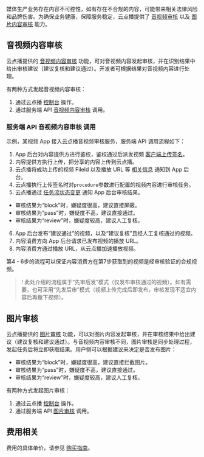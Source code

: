 媒体生产业务存在内容不可控性，如有存在不合规的内容，可能带来相关法律风险和品牌伤害。为确保业务健康，保障服务稳定，云点播提供了 [音视频审核](https://cloud.tencent.com/document/product/266/33498) 以及 [图片内容审核](https://cloud.tencent.com/document/product/266/73655) 能力。

## 音视频内容审核
云点播提供的 [音视频内容审核](https://cloud.tencent.com/document/product/266/33498) 功能，可对音视频内容发起审核，并在识别结果中给出审核建议（建议复核和建议通过）。开发者可根据结果对音视频内容进行处理。

有两种方式发起音视频内容审核：
1. 通过云点播 [控制台](https://cloud.tencent.com/document/product/266/36702) 操作。
2. 通过服务端 API [音视频内容审核](https://cloud.tencent.com/document/product/266/33498) 调用。

### 服务端 API 音视频内容审核 调用
示例，某视频 App 接入云点播音视频审核服务，服务端 API 调用流程如下：

1. App 后台对内容提供方进行鉴权，鉴权通过后派发视频 [客户端上传签名](https://cloud.tencent.com/document/product/266/9221)。
2. 内容提供方执行上传，把分享的内容上传到云点播。
3. 云点播将成功上传的视频 FileId 以及播放 URL 等 [相关信息](https://cloud.tencent.com/document/product/266/7830) 通知到 App 后台。
4. 云点播执行上传签名时对`procedure`参数进行配置的视频内容进行审核任务。
5. 云点播通过 [任务流状态变更](https://cloud.tencent.com/document/product/266/9636) 通知 App 后台审核结果。
 - 审核结果为“block”时，嫌疑度很高，建议直接屏蔽。
 -  审核结果为“pass”时，嫌疑度不高，建议直接通过。
 -  审核结果为“review”时，嫌疑度较高，建议人工复核。
6. App 后台发布“建议通过”的视频，以及“建议复核”且经人工复核通过的视频。
7. 内容消费方向 App 后台请求已发布视频的播放 URL。
8. 内容消费方通过播放 URL，从云点播加速播放视频。

第4 - 6步的流程可以保证内容消费方在第7步获取到的视频是经审核验证的合规视频。

>! 此处介绍的流程属于“先审后发”模式（仅发布审核通过的视频）。如有需要，也可采用“先发后审”模式（视频上传完成后即发布，审核发现不适宜内容后再撤下视频）。

## 图片审核
云点播提供的 [图片审核](https://cloud.tencent.com/document/product/266/73652) 功能，可以对图片内容发起审核，并在审核结果中给出建议（建议复核和建议通过）。与音视频内容审核不同，图片审核是同步处理过程，发起任务后将立即获取结果。用户侧可以根据建议来决定是否发布图片：
- 审核结果为“block”时，嫌疑度很高，建议直接拦截图片。
- 审核结果为“pass”时，嫌疑度不高，建议直接通过。
- 审核结果为“review”时，嫌疑度较高，建议人工复核。

有两种方式发起图片审核：
1. 通过云点播 [控制台](https://cloud.tencent.com/document/product/266/73655) 操作。
2. 通过服务端 API [图片审核](https://cloud.tencent.com/document/product/266/73217) 调用。

## 费用相关
费用的具体单价，请参见 [购买指南](https://cloud.tencent.com/document/product/266/14666#.E5.AA.92.E4.BD.93-ai-.E6.9C.8D.E5.8A.A1.3Ca-id.3D.22media_ai.22.3E.3C.2Fa.3E)。
